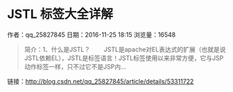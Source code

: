 # JSTL 标签大全详解
作者：qq_25827845
日期：2016-11-25 18:15
浏览量：16548
> 简介：1、什么是JSTL？        JSTL是apache对EL表达式的扩展（也就是说JSTL依赖EL），JSTL是标签语言！JSTL标签使用以来非常方便，它与JSP动作标签一样，只不过它不是JSP内...

 链接：http://blog.csdn.net/qq_25827845/article/details/53311722
